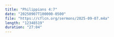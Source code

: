 ```yaml
---
title: "Philippians 4:7"
date: "20250907T100000-0500"
file: "https://cflcn.org/sermons/2025-09-07.m4a"
length: "12348519"
duration: "27:04"
---
```

